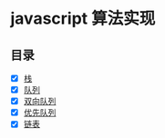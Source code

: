 # javascript 算法实现

## 目录

* [x] [栈](./stack/stack.md)
* [x] [队列](./queue/queue.md)
* [x] [双向队列](./deque/deque.md)
* [x] [优先队列](./priorityQueue/priorityQueue.md)
* [x] [链表](./linkedList/linkedList.md)
